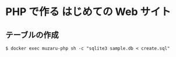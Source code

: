 # PHP で作る はじめての Web サイト

## テーブルの作成

```
$ docker exec muzaru-php sh -c "sqlite3 sample.db < create.sql"
```